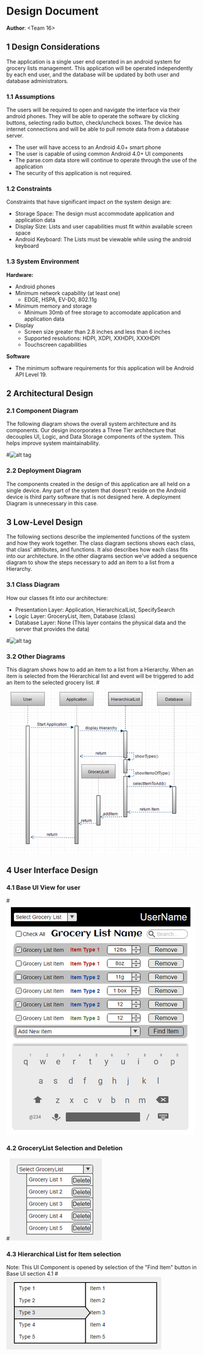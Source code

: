 # Design Document
**Author**: \<Team 16\>

## 1 Design Considerations
The application is a single user end operated in an android system for grocery lists management. This application will be operated independently by each end user, and the database will be updated by both user and database administrators.

### 1.1 Assumptions
The users will be required to open and navigate the interface via their android phones. They will be able to operate the software by clicking buttons, selecting radio button, check/uncheck boxes. The device has internet connections and will be able to pull remote data from a database server.
- The user will have access to an Android 4.0+ smart phone
- The user is capable of using common Android 4.0+ UI components
- The parse.com data store will continue to operate through the use of the application
- The security of this application is not required.

### 1.2 Constraints

Constraints that have significant impact on the system design are:
* Storage Space: The design must accommodate application and application data
* Display Size: Lists and user capabilities must fit within available screen space
* Android Keyboard: The Lists must be viewable while using the android keyboard

### 1.3 System Environment

**Hardware:**

* Android phones
* Minimum network capability (at least one)
	* EDGE, HSPA, EV-DO, 802.11g
* Minimum memory and storage
	* Minimum 30mb of free storage to accomodate application and application data
* Display
	* Screen size greater than 2.8 inches and less than 6 inches
	* Supported resolutions: HDPI, XDPI, XXHDPI, XXXHDPI
	* Touchscreen capabilities


**Software**

* The minimum software requirements for this application will be Android API Level 19. 

## 2 Architectural Design

### 2.1 Component Diagram

The following diagram shows the overall system architecture and its components. Our design incorporates a Three Tier architecture that decouples UI, Logic, and Data Storage components of the system. This helps improve system maintainability.

#![alt tag](Images/ArchitectureComponent.png)


### 2.2 Deployment Diagram

The components created in the design of this application are all held on a single device. Any part of the system that doesn't reside on the Android device is third party software that is not designed here. A deployment Diagram is unnecessary in this case.

## 3 Low-Level Design

The following sections describe the implemented functions of the system and how they work together. The class diagram sections shows each class, that class' attributes, and functions. It also describes how each class fits into our architecture. In the other diagrams section we've added a sequence diagram to show the steps necessary to add an item to a list from a Hierarchy.

### 3.1 Class Diagram

How our classes fit into our architecture:
* Presentation Layer: Application, HierarchicalList, SpecifySearch
* Logic Layer: GroceryList, Item, Database (class)
* Database Layer: None (This layer contains the physical data and the server that provides the data) 

#![alt tag](../Design-Team/images/design-team.png)

### 3.2 Other Diagrams
This diagram shows how to add an item to a list from a Hierarchy. When an item is selected from the Hierarchical list and event will be triggered to add an Item to the selected grocery list. 
#![alt tag](Images/AddFromHierarchySequence.png)

## 4 User Interface Design

### 4.1 Base UI View for user
#![alt tag](Images/MockUp2.png)

### 4.2 GroceryList Selection and Deletion
#![alt tag](Images/ListsSelectDelete.png)

### 4.3 Hierarchical List for Item selection 
Note: This UI Component is opened by selection of the "Find Item" button in Base UI section 4.1
#![alt tag](Images/HierArchicalList.png)
